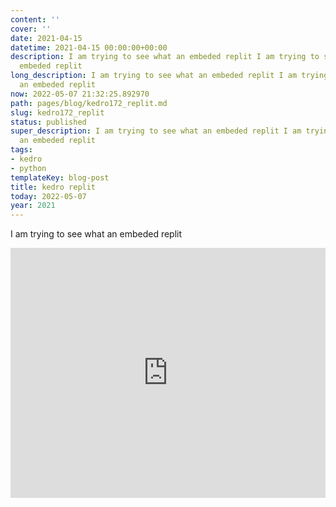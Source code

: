```yaml
---
content: ''
cover: ''
date: 2021-04-15
datetime: 2021-04-15 00:00:00+00:00
description: I am trying to see what an embeded replit I am trying to see what an
  embeded replit
long_description: I am trying to see what an embeded replit I am trying to see what
  an embeded replit
now: 2022-05-07 21:32:25.892970
path: pages/blog/kedro172_replit.md
slug: kedro172_replit
status: published
super_description: I am trying to see what an embeded replit I am trying to see what
  an embeded replit
tags:
- kedro
- python
templateKey: blog-post
title: kedro replit
today: 2022-05-07
year: 2021
---
```


I am trying to see what an embeded replit

<iframe height="400px" width="100%" src="https://replit.com/@WaylonWalker/kedro-172?lite=true" scrolling="no" frameborder="no" allowtransparency="true" allowfullscreen="true" sandbox="allow-forms allow-pointer-lock allow-popups allow-same-origin allow-scripts allow-modals"></iframe>